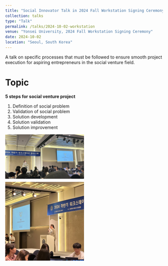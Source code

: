 ```yaml
---
title: "Social Innovator Talk in 2024 Fall Workstation Signing Ceremony"
collection: talks
type: "Talk"
permalink: /talks/2024-10-02-workstation
venue: "Yonsei University, 2024 Fall Workstation Signing Ceremony"
date: 2024-10-02
location: "Seoul, South Korea"
---
```


A talk on specific processes that must be followed to ensure smooth project execution for aspiring entrepreneurs in the social venture field.


Topic
======
**5 steps for social venture project**
  1. Definition of social problem
  2. Validation of social problem
  3. Solution development
  4. Solution validation
  5. Solution improvement

<div style="display: flex; flex-wrap: wrap; gap: 10px;">
  <img src="/images/workstation_1.jpeg" alt="Image 1" style="width: 50%;"/>
  <img src="/images/workstation_2.jpeg" alt="Image 2" style="width: 50%;"/>
</div>